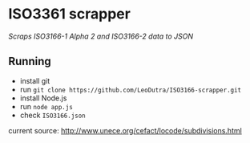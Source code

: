 ISO3361 scrapper
================
*Scraps ISO3166-1 Alpha 2 and ISO3166-2 data to JSON*

Running
-------
+ install git
+ run `git clone https://github.com/LeoDutra/ISO3166-scrapper.git`
+ install Node.js
+ run `node app.js`
+ check `ISO3166.json`

current source:
http://www.unece.org/cefact/locode/subdivisions.html
